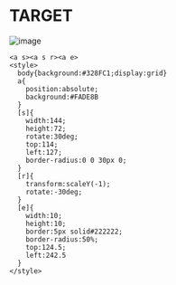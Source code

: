 # TARGET

![image](https://github.com/user-attachments/assets/4bd7ea9f-bbf2-4a9c-a0cb-6d9881f131b2)

```
<a s><a s r><a e>
<style>
  body{background:#328FC1;display:grid}
  a{
    position:absolute;
    background:#FADE8B
  }
  [s]{
    width:144;
    height:72;
    rotate:30deg;
    top:114;
    left:127;
    border-radius:0 0 30px 0;
  }
  [r]{
    transform:scaleY(-1);
    rotate:-30deg;
  }
  [e]{
    width:10;
    height:10;
    border:5px solid#222222;
    border-radius:50%;
    top:124.5;
    left:242.5
  }
</style>
```
